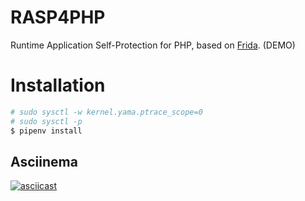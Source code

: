 # RASP4PHP

Runtime Application Self-Protection for PHP, based on [Frida](https://www.frida.re). (DEMO)


# Installation

```bash
# sudo sysctl -w kernel.yama.ptrace_scope=0
# sudo sysctl -p
$ pipenv install
```

## Asciinema

[![asciicast](https://asciinema.org/a/169232.png)](https://asciinema.org/a/169232)